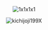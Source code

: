  ⠀⠀⠀ ⠀⠀ ⠀  ⠀⠀⠀ ⠀⠀ ⠀ ⠀⠀⠀      <p align="center">
  ![1x1x1x1](https://64.media.tumblr.com/9fcd08a2263ff377b0ae8dad916dd946/43b0ad131d56aafc-6b/s100x200/fb0c01b60075ea6bfe6d42f94ee0798e90d5600c.gifv)
</p>

<p align="center"> <img src="https://komarev.com/ghpvc/?username=kichijoji199X&label=Profile%20views&color=242848&style=flat" alt="kichijoji199X" /> </p>

<!--
**kichijoji199X/kichijoji199X** is a ✨ _special_ ✨ repository because its `README.md` (this file) appears on your GitHub profile.

Here are some ideas to get you started:

- 🔭 I’m currently working on ...
- 🌱 I’m currently learning ...
- 👯 I’m looking to collaborate on ...
- 🤔 I’m looking for help with ...
- 💬 Ask me about ...
- 📫 How to reach me: ...
- 😄 Pronouns: ...
- ⚡ Fun fact: ...
-->
